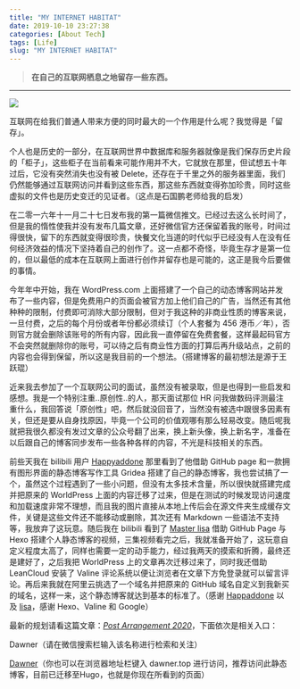 ```yaml
---
title: "MY INTERNET HABITAT"
date: 2019-10-10 23:27:38
categories: [About Tech]
tags: [Life]
slug: "MY INTERNET HABITAT"
---
```


> **在自己的互联网栖息之地留存一些东西。**

---

![](https://i.loli.net/2019/10/10/tzIMKEOyxjFhkXB.jpg)

互联网在给我们普通人带来方便的同时最大的一个作用是什么呢？我觉得是「留存」。

个人也是历史的一部分，在互联网世界中数据库和服务器就像是我们保存历史片段的「柜子」，这些柜子在当前看来可能作用并不大，它就放在那里，但试想五十年过后，它没有突然消失也没有被 Delete，还存在于千里之外的服务器里面，我们仍然能够通过互联网访问并看到这些东西，那这些东西就变得弥加珍贵，同时这些虚拟的文件也是历史变迁的见证者。（这点是石国鹏老师给我的启发）

在二零一六年十一月二十七日发布我的第一篇微信推文。已经过去这么长时间了，但是我的惰性使我并没有发布几篇文章，还好微信官方还保留着我的账号，时间过得很快，留下的东西就变得很珍贵，快餐文化当道的时代似乎已经没有人在没有任何经济效益的情况下坚持着自己的创作了。这一点都不奇怪，毕竟生存才是第一位的，但以最低的成本在互联网上面进行创作并留存也是可能的，这正是我今后要做的事情。

今年年中开始，我在 WordPress.com 上面搭建了一个自己的动态博客网站并发布了一些内容，但是免费用户的页面会被官方加上他们自己的广告，当然还有其他种种的限制，付费即可消除大部分限制，但对于我这种的非商业性质的博客来说，一旦付费，之后的每个月份或者年份都必须续订（个人套餐为 456 港币／年），否则官方就会删除该账号的所有内容，因此我一直停留在免费套餐，这样最起码官方不会突然就删除你的账号，可以待之后有商业性方面的打算后再升级站点，之前的内容也会得到保留，所以这是我目前的一个想法。（搭建博客的最初想法是源于王跃琨）

近来我去参加了一个互联网公司的面试，虽然没有被录取，但是也得到一些启发和感想。我是一个特别注重..原创性..的人，那天面试那位 HR 问我做数码评测最注重什么，我回答说「原创性」吧，然后就没回音了，当然没有被选中跟很多因素有关，但还是要从自身找原因，毕竟一个公司的价值观哪有那么轻易改变。随后呢我就把我很久都没有发过文章的公众号翻了出来，换上新头像，换上新名字，准备在以后跟自己的博客同步发布一些各种各样的内容，不光是科技相关的东西。

前些天我在 bilibili 用户 [Happyaddone](https://space.bilibili.com/6971044/) 那里看到了他借助 GitHub page 和一款拥有图形界面的静态博客写作工具 Gridea 搭建了自己的静态博客，我也尝试搞了一个，虽然这个过程遇到了一些小问题，但没有太多技术含量，所以很快就搭建完成并把原来的 WorldPress 上面的内容迁移了过来，但是在测试的时候发现访问速度和加载速度非常不理想，而且我的图片直接从本地上传后会在源文件夹生成缓存文件，关键是这些文件还不能移动或删除，其次还有 Markdown 一些语法不支持等，我放弃了这玩意。随后我在 bilibili 看到了 [Master lisa](https://space.bilibili.com/100518197/) 借助 GitHub Page 与 Hexo 搭建个人静态博客的视频，三集视频看完之后，我就准备开始了，这玩意自定义程度太高了，同样也需要一定的动手能力，经过我两天的摸索和折腾，最终还是建好了，之后我把 WorldPress 上的文章再次迁移过来了，同时我还借助 LeanCloud 安装了 Valine 评论系统以便让浏览者在文章下方免登录就可以留言评论。再后来我就在阿里云挑选了一个域名并把原来的 GitHub 域名自定义到我新买的域名，这样一来，这个静态博客就达到基本的标准了。（感谢 [Happaddone](https://space.bilibili.com/6971044/) 以及 [lisa](https://space.bilibili.com/100518197/)，感谢 Hexo、Valine 和 Google）

最新的规划请看这篇文章：[*Post Arrangement 2020*](https://sailordawner.top/posts/post-arrangement-2020/)，下面依次是相关入口：

Dawner（请在微信搜索栏输入该名称进行检索和关注）

[Dawner](https://sailordawner.top/)（你也可以在浏览器地址栏键入 dawner.top 进行访问，推荐访问此静态博客，目前已迁移至Hugo，也就是你现在所看到的页面）